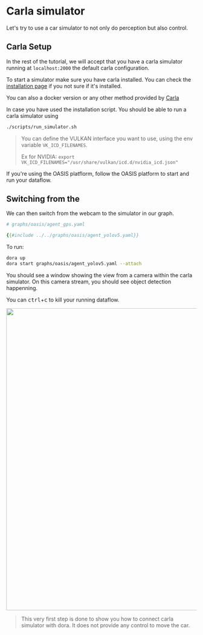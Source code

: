 # Carla simulator

Let's try to use a car simulator to not only do perception but also control.

## Carla Setup

In the rest of the tutorial, we will accept that you have a carla simulator running at `localhost:2000` the default carla configuration.

To start a simulator make sure you have carla installed. You can check the [installation page](/docs/guides/installation.md) if you not sure if it's installed.

You can also a docker version or any other method provided by [Carla](https://carla.org/)

In case you have used the installation script. You should be able to run a carla simulator using 

```bash
./scripts/run_simulator.sh
```
> You can define the VULKAN interface you want to use, using the env variable `VK_ICD_FILENAMES`. 
> 
> Ex for NVIDIA: `export VK_ICD_FILENAMES="/usr/share/vulkan/icd.d/nvidia_icd.json"`

If you're using the OASIS platflorm, follow the OASIS platform to start and run your dataflow.

## Switching from the 

We can then switch from the webcam to the simulator in our graph.

```yaml
# graphs/oasis/agent_gps.yaml

{{#include ../../graphs/oasis/agent_yolov5.yaml}}
```

To run:

```bash
dora up
dora start graphs/oasis/agent_yolov5.yaml --attach
```

You should see a window showing the view from a camera within the carla simulator. On this camera stream, you should see object detection happenning.

You can <kbd>ctrl</kbd>+<kbd>c</kbd> to kill your running 
dataflow.

<p align="center">
    <img src="./yolov5.png" width="800"/>
</p>

> This very first step is done to show you how to connect carla simulator with dora. It does not provide any control to move the car.